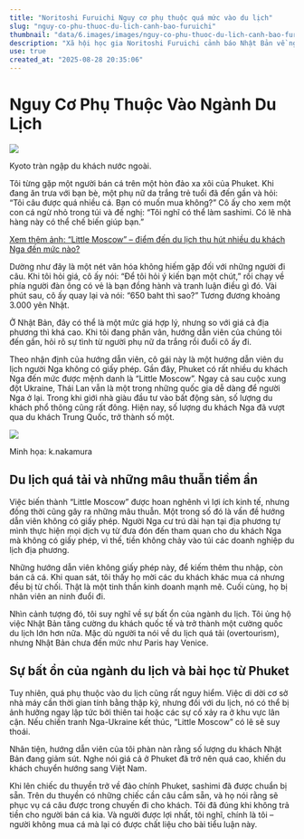 ```yaml
---
title: "Noritoshi Furuichi Nguy cơ phụ thuộc quá mức vào du lịch"
slug: "nguy-co-phu-thuoc-du-lich-canh-bao-furuichi"
thumbnail: "data/6.images/images/nguy-co-phu-thuoc-du-lich-canh-bao-furuichi.webp"
description: "Xã hội học gia Noritoshi Furuichi cảnh báo Nhật Bản về nguy cơ một quốc gia quá phụ thuộc vào ngành du lịch, phân tích sự bất ổn của ngành này qua ví dụ từ Phuket."
use: true
created_at: "2025-08-28 20:35:06"
---
```


# Nguy Cơ Phụ Thuộc Vào Ngành Du Lịch

![](/images/20250828-01340826-shincho-000-1-view.webp)

Kyoto tràn ngập du khách nước ngoài.

Tôi từng gặp một người bán cá trên một hòn đảo xa xôi của Phuket. Khi đang ăn trưa với bạn bè, một phụ nữ da trắng trẻ tuổi đã đến gần và hỏi: “Tôi câu được quá nhiều cá. Bạn có muốn mua không?” Cô ấy cho xem một con cá ngừ nhỏ trong túi và đề nghị: “Tôi nghĩ có thể làm sashimi. Có lẽ nhà hàng này có thể chế biến giúp bạn.”

[Xem thêm ảnh: “Little Moscow” – điểm đến du lịch thu hút nhiều du khách Nga đến mức nào?](https://www.dailyshincho.jp/article/2025/08280555/?photo=2)

Dường như đây là một nét văn hóa không hiếm gặp đối với những người đi câu. Khi tôi hỏi giá, cô ấy nói: “Để tôi hỏi ý kiến bạn một chút,” rồi chạy về phía người đàn ông có vẻ là bạn đồng hành và tranh luận điều gì đó. Vài phút sau, cô ấy quay lại và nói: “650 baht thì sao?” Tương đương khoảng 3.000 yên Nhật.

Ở Nhật Bản, đây có thể là một mức giá hợp lý, nhưng so với giá cả địa phương thì khá cao. Khi tôi đang phân vân, hướng dẫn viên của chúng tôi đến gần, hỏi rõ sự tình từ người phụ nữ da trắng rồi đuổi cô ấy đi.

Theo nhận định của hướng dẫn viên, cô gái này là một hướng dẫn viên du lịch người Nga không có giấy phép. Gần đây, Phuket có rất nhiều du khách Nga đến mức được mệnh danh là “Little Moscow”. Ngay cả sau cuộc xung đột Ukraine, Thái Lan vẫn là một trong những quốc gia dễ dàng để người Nga ở lại. Trong khi giới nhà giàu đầu tư vào bất động sản, số lượng du khách phổ thông cũng rất đông. Hiện nay, số lượng du khách Nga đã vượt qua du khách Trung Quốc, trở thành số một.

![](/images/20250828-01340826-shincho-001-1-view.webp)

Minh họa: k.nakamura

## Du lịch quá tải và những mâu thuẫn tiềm ẩn

Việc biến thành “Little Moscow” được hoan nghênh vì lợi ích kinh tế, nhưng đồng thời cũng gây ra những mâu thuẫn. Một trong số đó là vấn đề hướng dẫn viên không có giấy phép. Người Nga cư trú dài hạn tại địa phương tự mình thực hiện mọi dịch vụ từ đưa đón đến tham quan cho du khách Nga mà không có giấy phép, vì thế, tiền không chảy vào túi các doanh nghiệp du lịch địa phương.

Những hướng dẫn viên không giấy phép này, để kiếm thêm thu nhập, còn bán cả cá. Khi quan sát, tôi thấy họ mời các du khách khác mua cá nhưng đều bị từ chối. Thật là một tinh thần kinh doanh mạnh mẽ. Cuối cùng, họ bị nhân viên an ninh đuổi đi.

Nhìn cảnh tượng đó, tôi suy nghĩ về sự bất ổn của ngành du lịch. Tôi ủng hộ việc Nhật Bản tăng cường du khách quốc tế và trở thành một cường quốc du lịch lớn hơn nữa. Mặc dù người ta nói về du lịch quá tải (overtourism), nhưng Nhật Bản chưa đến mức như Paris hay Venice.

## Sự bất ổn của ngành du lịch và bài học từ Phuket

Tuy nhiên, quá phụ thuộc vào du lịch cũng rất nguy hiểm. Việc di dời cơ sở nhà máy cần thời gian tính bằng thập kỷ, nhưng đối với du lịch, nó có thể bị ảnh hưởng ngay lập tức bởi thiên tai hoặc các sự cố xảy ra ở khu vực lân cận. Nếu chiến tranh Nga-Ukraine kết thúc, “Little Moscow” có lẽ sẽ suy thoái.

Nhân tiện, hướng dẫn viên của tôi phàn nàn rằng số lượng du khách Nhật Bản đang giảm sút. Nghe nói giá cả ở Phuket đã trở nên quá cao, khiến du khách chuyển hướng sang Việt Nam.

Khi lên chiếc du thuyền trở về đảo chính Phuket, sashimi đã được chuẩn bị sẵn. Trên du thuyền có những chiếc cần câu cắm sẵn, và họ nói rằng sẽ phục vụ cá câu được trong chuyến đi cho khách. Tôi đã đúng khi không trả tiền cho người bán cá kia. Và người được lợi nhất, tôi nghĩ, chính là tôi – người không mua cá mà lại có được chất liệu cho bài tiểu luận này.